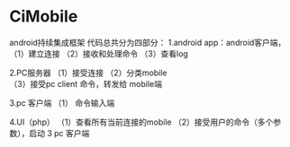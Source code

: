 CiMobile
========

android持续集成框架
代码总共分为四部分：
1.android app：android客户端，
   （1）建立连接
   （2）接收和处理命令
   （3）查看log
 
2.PC服务器
   （1）接受连接
   （2）分类mobile  
   （3）接受pc client 命令，转发给 mobile端   
   
3.pc 客户端
   （1） 命令输入端

4.UI（php）
   （1）查看所有当前连接的mobile
   （2）接受用户的命令（多个参数），启动 3 pc 客户端

